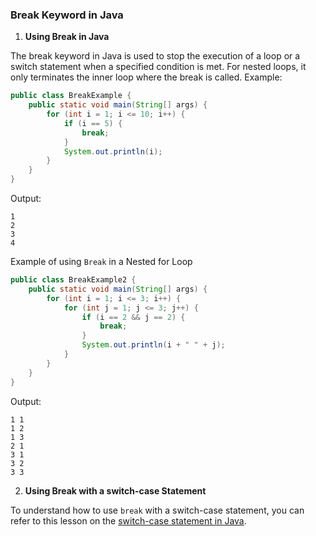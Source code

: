 ### Break Keyword in Java
1. **Using Break in Java**

The break keyword in Java is used to stop the execution of a loop or a switch statement when a specified condition is met. For nested loops, it only terminates the inner loop where the break is called.
Example:
```java
public class BreakExample {
    public static void main(String[] args) {
        for (int i = 1; i <= 10; i++) {
            if (i == 5) {
                break;
            }
            System.out.println(i);
        }
    }
}
```
Output:
```
1
2
3
4
```
Example of using `Break` in a Nested for Loop
```java
public class BreakExample2 {
    public static void main(String[] args) {
        for (int i = 1; i <= 3; i++) {
            for (int j = 1; j <= 3; j++) {
                if (i == 2 && j == 2) {
                    break;
                }
                System.out.println(i + " " + j);
            }
        }
    }
}
```
Output:
```
1 1
1 2
1 3
2 1
3 1
3 2
3 3
```
2. **Using Break with a switch-case Statement**

To understand how to use `break` with a switch-case statement, you can refer to this lesson on the [switch-case statement in Java](02_SwitchCase.md#switch-case-statement).
